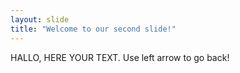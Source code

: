 ```yaml
---
layout: slide
title: "Welcome to our second slide!"
---
```

HALLO, HERE YOUR TEXT. 
Use left arrow to go back!
